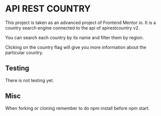 <h1>API REST COUNTRY</h1>

This project is taken as an advanced project of Frontend Mentor io. It is a country search engine connected to the api of apirestcountry v2.

You can search each country by its name and filter them by region.

Clicking on the country flag will give you more information about the particular country.


<h2>Testing</h2>

There is not testing yet.

<h2>Misc</h2>
When forking or cloning remember to do npm install before npm start.